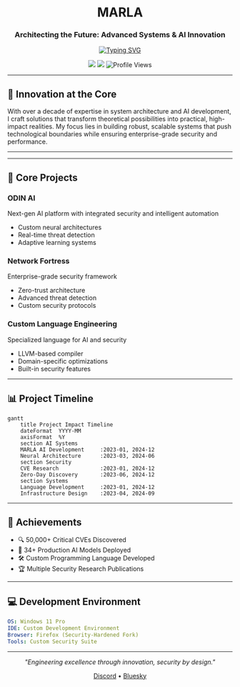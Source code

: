 <div align="center">

# MARLA

### Architecting the Future: Advanced Systems & AI Innovation

[![Typing SVG](https://readme-typing-svg.demolab.com?font=JetBrains+Mono&size=22&pause=1000&color=6B5CF7&center=true&vCenter=true&random=false&width=500&lines=Systems+Architecture+%26+Security;Advanced+AI+Development;Custom+Language+Engineering)](https://git.io/typing-svg)

[<img src="https://img.shields.io/badge/Discord-%235865F2.svg?style=for-the-badge&logo=discord&logoColor=white">](https://discord.gg/WJUheEQtuS)
[<img src="https://img.shields.io/badge/Bluesky-%2300acee.svg?style=for-the-badge&logo=bluesky&logoColor=white">](https://bsky.app/profile/hxch.bsky.social)
![Profile Views](https://komarev.com/ghpvc/?username=dragonboe&style=for-the-badge&color=6B5CF7)

</div>

---

## 🔮 Innovation at the Core

With over a decade of expertise in system architecture and AI development, I craft solutions that transform theoretical possibilities into practical, high-impact realities. My focus lies in building robust, scalable systems that push technological boundaries while ensuring enterprise-grade security and performance.

---

---

## 🎯 Core Projects

### ODIN AI
Next-gen AI platform with integrated security and intelligent automation
- Custom neural architectures
- Real-time threat detection
- Adaptive learning systems

### Network Fortress
Enterprise-grade security framework
- Zero-trust architecture
- Advanced threat detection
- Custom security protocols

### Custom Language Engineering
Specialized language for AI and security
- LLVM-based compiler
- Domain-specific optimizations
- Built-in security features

---

## 📊 Project Timeline

```mermaid
gantt
    title Project Impact Timeline
    dateFormat  YYYY-MM
    axisFormat  %Y
    section AI Systems
    MARLA AI Development     :2023-01, 2024-12
    Neural Architecture      :2023-03, 2024-06
    section Security
    CVE Research             :2023-01, 2024-12
    Zero-Day Discovery       :2023-06, 2024-12
    section Systems
    Language Development     :2023-01, 2024-12
    Infrastructure Design    :2023-04, 2024-09
```

---

## 🌟 Achievements

- 🔍 50,000+ Critical CVEs Discovered
- 🤖 34+ Production AI Models Deployed
- 🛠️ Custom Programming Language Developed
- 🏆 Multiple Security Research Publications

---

## 💻 Development Environment

```yaml
OS: Windows 11 Pro
IDE: Custom Development Environment
Browser: Firefox (Security-Hardened Fork)
Tools: Custom Security Suite
```

---

<div align="center">

*"Engineering excellence through innovation, security by design."*

[Discord](https://discord.gg/WJUheEQtuS) • [Bluesky](https://bsky.app/profile/hxch.bsky.social)

</div>
